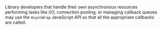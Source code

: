 
Library developers that handle their own asynchronous resources performing tasks
like I/O, connection pooling, or managing callback queues may use the
`AsyncWrap` JavaScript API so that all the appropriate callbacks are called.

